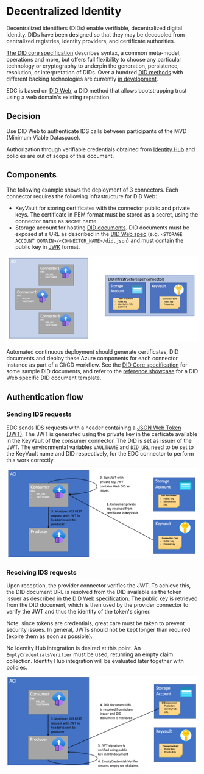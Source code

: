 # Decentralized Identity

Decentralized identifiers (DIDs) enable verifiable, decentralized digital identity. DIDs have been designed so that they may be decoupled from centralized registries, identity providers, and certificate authorities. 

[The DID core specification](https://www.w3.org/TR/did-core/) describes syntax, a common meta-model, operations and more, but offers full flexibility to choose any particular technology or cryptography to underpin the generation, persistence, resolution, or interpretation of DIDs. Over a hundred [DID methods](https://www.w3.org/TR/did-core/#methods) with different backing technologies are currently [in development](https://w3c.github.io/did-spec-registries/#did-methods).

EDC is based on [DID Web](https://w3c-ccg.github.io/did-method-web/), a DID method that allows bootstrapping trust using a web domain's existing reputation.

## Decision

Use DID Web to authenticate IDS calls between participants of the MVD (Minimum Viable Dataspace).

Authorization through verifiable credentials obtained from [Identity Hub](https://didproject.azurewebsites.net/docs/hub-overview.html) and policies are out of scope of this document.

## Components

The following example shows the deployment of 3 connectors. Each connector requires the following infrastructure for DID Web:
- KeyVault for storing certificates with the connector public and private keys. The certificate in PEM format must be stored as a secret, using the connector name as secret name.
- Storage account for hosting [DID documents](https://w3c.github.io/did-spec-registries/#did-document-properties). DID documents must be exposed at a URL as described in the [DID Web spec](https://w3c-ccg.github.io/did-method-web/#web-did-method-specification) (e.g. `<STORAGE ACCOUNT DOMAIN>/<CONNECTOR_NAME>/did.json`) and must contain the public key in [JWK](https://datatracker.ietf.org/doc/html/rfc7517) format.

![DID components](did-components.png)

Automated continuous deployment should generate certificates, DID documents and deploy these Azure components for each connector instance as part of a CI/CD workflow. See the [DID Core specification](https://www.w3.org/TR/did-core/#did-documents) for some sample DID documents, and refer to the [reference showcase](https://github.com/microsoft/edc-showcase/blob/main/scripts/did/template/template.json) for a DID Web specific DID document template.

## Authentication flow

### Sending IDS requests

EDC sends IDS requests with a header containing a [JSON Web Token (JWT)](https://jwt.io/introduction). The JWT is generated using the private key in the certicate available in the KeyVault of the consumer connector. The DID is set as issuer of the JWT. The environmental variables `VAULTNAME` and `DID_URL` need to be set to the KeyVault name and DID respectively, for the EDC connector to perform this work correctly. 

![Sending IDS requests](send-ids-request.png)

### Receiving IDS requests

Upon reception, the provider connector verifies the JWT. To achieve this, the DID document URL is resolved from the DID available as the token issuer as described in the [DID Web specification](https://w3c-ccg.github.io/did-method-web/#method-specific-identifier). The public key is retrieved from the DID document, which is then used by the provider connector to verify the JWT and thus the identity of the token's signer. 

Note: since tokens are credentials, great care must be taken to prevent security issues. In general, JWTs should not be kept longer than required (expire them as soon as possible).

No Identity Hub integration is desired at this point. An `EmptyCredentialsVerifier` must be used, returning an empty claim collection. Identity Hub integration will be evaluated later together with policies.

![Sending IDS requests](receive-ids-request.png)


